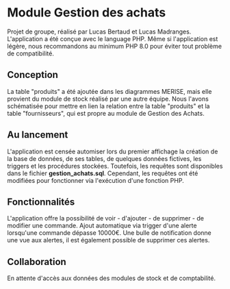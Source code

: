 # Module Gestion des achats
Projet de groupe, réalisé par Lucas Bertaud et Lucas Madranges.
L'application a été conçue avec le language PHP.
Même si l'application est légère, nous recommandons au minimum PHP 8.0 pour éviter tout problème de compatibilité.  
## Conception
La table "produits" a été ajoutée dans les diagrammes MERISE, mais elle provient du module de stock réalisé par une autre équipe.
Nous l'avons schématisée pour mettre en lien la relation entre la table "produits" et la table "fournisseurs", qui est propre au module de Gestion des Achats.
## Au lancement
L'application est censée automiser lors du premier affichage la création de la base de données, de ses tables, de quelques données fictives, les triggers et les procédures stockées.
Toutefois, les requêtes sont disponibles dans le fichier **gestion_achats.sql**. Cependant, les requêtes ont été modifiées pour fonctionner via l'exécution d'une fonction PHP.
## Fonctionnalités
L'application offre la possibilité de voir - d'ajouter - de supprimer - de modifier une commande.
Ajout automatique via trigger d'une alerte lorsqu'une commande dépasse 10000€.
Une bulle de notification donne une vue aux alertes, il est également possible de supprimer ces alertes.
## Collaboration
En attente d'accès aux données des modules de stock et de comptabilité.
